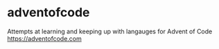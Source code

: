 # adventofcode
Attempts at learning and keeping up with langauges for Advent of Code https://adventofcode.com
